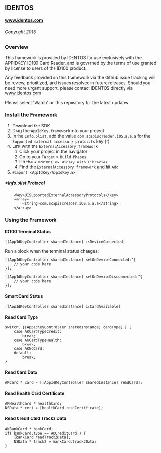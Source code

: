 
## IDENTOS
#### www.identos.com
###### Copyright 2015

### Overview
This framework is provided by IDENTOS for use exclusively with the APPIDKEY ID100 Card Reader, and is governed by the terms of use granted by license to users of the ID100 product. 

Any feedback provided on this framework via the Github issue tracking will be review, prioritized, and issues resolved in future releases.  Should you need more urgent support, please contact IDENTOS directly via www.identos.com

Please select 'Watch' on this repository for the latest updates

### Install the Framework

1. Download the SDK
2. Drag the `AppIdKey.framework` into your project
3. In the `Info.plist`, add the value `com.scapiscreader.iOS.a.a.a` for the `Supported external accessory protocols` key (*)
3. Link with the `ExternalAccessory.framework`
	1. Click your project in the navigator
	2. Go to your `Target` > `Build Phases`
	3. Hit the + under `Link Binary With Libraries`
	4. Find the `ExternalAccessory.framework` and hit `Add`
4. `#import <AppIdKey/AppIdKey.h>`

##### *Info.plist Protocol

```
	<key>UISupportedExternalAccessoryProtocols</key>
	<array>
		<string>com.scapiscreader.iOS.a.a.a</string>
	</array>
```
### Using the Framework

#### ID100 Terminal Status

```[[AppIdKeyController sharedInstance] isDeviceConnected]```

Run a block when the terminal status changes:

```
[[AppIdKeyController sharedInstance] setOnDeviceConnected:^{
	// your code here
}];
```

```
[[AppIdKeyController sharedInstance] setOnDeviceDisconnected:^{
	// your code here
}];
```

#### Smart Card Status

```[[AppIdKeyController sharedInstance] isCardAvailable]```

#### Read Card Type

``` 
switch( [[AppIdKeyController sharedInstance] cardType] ) { 
	case AKCardTypeCredit:
		break;
	case AKCardTypeHealth:
		break;
	case AKNoCard:
	default:
		break;
}
```

#### Read Card Data
```
AKCard * card = [[AppIdKeyController sharedInstance] readCard];
```

#### Read Health Card Certificate 

```
AKHealthCard * healthCard;
NSData * cert = [healthCard readCertificate];
```

#### Read Credit Card Track2 Data
```
AKBankCard * bankCard;
if( bankCard.type == AKCreditCard ) {
	[bankCard readTrack2Data];
	NSData * track2 = bankCard.track2Data;
}
```



